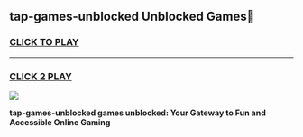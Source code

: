 
## tap-games-unblocked Unblocked Games👋
<h3>
<a href="https://news.freeplayer.one?title=tap-games-unblocked&ref=16F">CLICK TO PLAY</a></h3>
<hr>

<h3>
<a href="https://news.freeplayer.one?title=tap-games-unblocked&ref=16F">CLICK 2 PLAY</a>
  
</h3>

<a href="https://news.freeplayer.one?title=tap-games-unblocked&ref=16F/"><img src="https://clearcache.store/games.png"></a>


**tap-games-unblocked games unblocked: Your Gateway to Fun and Accessible Online Gaming**
